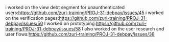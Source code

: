 i worked on the view debt segment for unaunthenticated users:https://github.com/zuri-training/PROJ-31-debpay/issues/45
i worked on the verification pages:https://github.com/zuri-training/PROJ-31-debpay/issues/50
I worked on prototyping:https://github.com/zuri-training/PROJ-31-debpay/issues/58
I also worked on the user research and user flows:https://github.com/zuri-training/PROJ-31-debpay/issues/38
